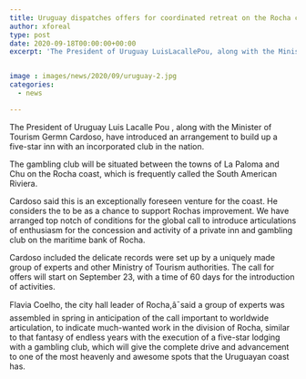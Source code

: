 ```yaml
---
title: Uruguay dispatches offers for coordinated retreat on the Rocha coast
author: xforeal 
type: post
date: 2020-09-18T00:00:00+00:00
excerpt: 'The President of Uruguay LuisLacallePou, along with the Minister of Tourism Germn Cardoso, have introduced an arrangement to build up a five-star lodging with an incorporated gambling club in the country '


image : images/news/2020/09/uruguay-2.jpg
categories:
  - news

---
```

The President of Uruguay Luis <span data-contrast="auto">Lacalle </span><span data-contrast="auto" /><span data-contrast="auto">Pou </span><span data-contrast="auto">, along with the Minister of Tourism Germn Cardoso, have introduced an arrangement to build up a five-star inn with an incorporated club in the nation. </span>

The gambling club will be situated between the towns of La Paloma and Chu on the Rocha coast, which is frequently called the South American Riviera.<span data-ccp-props='{"134233117":true,"134233118":true,"201341983":0,"335559739":200,"335559740":240}' /> 

Cardoso said this is an exceptionally foreseen venture for the coast. He considers the to be as a chance to support Rochas improvement. We have arranged top notch of conditions for the global call to introduce articulations of enthusiasm for the concession and activity of a private inn and gambling club on the maritime bank of Rocha.<span data-ccp-props='{"134233117":true,"134233118":true,"201341983":0,"335559739":200,"335559740":240}' /> 

Cardoso included the delicate records were set up by a uniquely made group of experts and other Ministry of Tourism authorities. The call for offers will start on September 23, with a time of 60 days for the introduction of activities.<span data-ccp-props='{"134233117":true,"134233118":true,"201341983":0,"335559739":200,"335559740":240}' /> 

Flavia Coelho, the city hall leader of Rocha,â¯said a group of experts was assembled in spring in anticipation of the call important to worldwide articulation, to indicate much-wanted work in the division of Rocha, similar to that fantasy of endless years with the execution of a five-star lodging with a gambling club, which will give the complete drive and advancement to one of the most heavenly and awesome spots that the Uruguayan coast has.<span data-ccp-props='{"134233117":true,"134233118":true,"201341983":0,"335559739":200,"335559740":240}' />